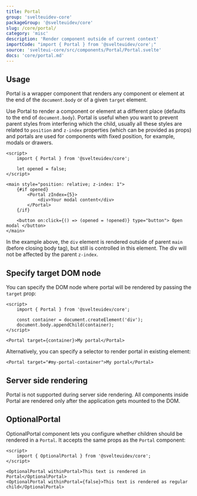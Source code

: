 ```yaml
---
title: Portal
group: 'svelteuidev-core'
packageGroup: '@svelteuidev/core'
slug: /core/portal/
category: 'misc'
description: 'Render component outside of current context'
importCode: "import { Portal } from '@svelteuidev/core';"
source: 'svelteui-core/src/components/Portal/Portal.svelte'
docs: 'core/portal.md'
---
```

## Usage

Portal is a wrapper component that renders any component or element at the end of the `document.body` or of a given `target` element.

Use Portal to render a component or element at a different place (defaults to the end of `document.body`). Portal is useful when you want to prevent parent styles from interfering which the child, usually all these styles are related to `position` and `z-index` properties (which can be provided as props) and portals are used for components with fixed position, for example, modals or drawers.

```svelte
<script>
	import { Portal } from '@svelteuidev/core';

	let opened = false;
</script>

<main style="position: relative; z-index: 1">
	{#if opened}
		<Portal zIndex={5}>
			<div>Your modal content</div>
		</Portal>
	{/if}

	<button on:click={() => (opened = !opened)} type="button"> Open modal </button>
</main>
```

In the example above, the `div` element is rendered outside of parent `main` (before closing body tag), but still is controlled in this element. The div will not be affected by the parent `z-index`.

## Specify target DOM node

You can specify the DOM node where portal will be rendered by passing the `target` prop:

```svelte
<script>
	import { Portal } from '@svelteuidev/core';

	const container = document.createElement('div');
	document.body.appendChild(container);
</script>

<Portal target={container}>My portal</Portal>
```

Alternatively, you can specify a selector to render portal in existing element:

```svelte
<Portal target="#my-portal-container">My portal</Portal>
```

## Server side rendering

Portal is not supported during server side rendering. All components inside Portal are rendered only after the application gets mounted to the DOM.

## OptionalPortal

OptionalPortal component lets you configure whether children should be rendered in a `Portal`. It accepts the same props as the `Portal` component:

```svelte
<script>
	import { OptionalPortal } from '@svelteuidev/core';
</script>

<OptionalPortal withinPortal>This text is rendered in Portal</OptionalPortal>
<OptionalPortal withinPortal={false}>This text is rendered as regular child</OptionalPortal>
```
